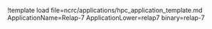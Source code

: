 !template load file=ncrc/applications/hpc_application_template.md ApplicationName=Relap-7 ApplicationLower=relap7 binary=relap-7
